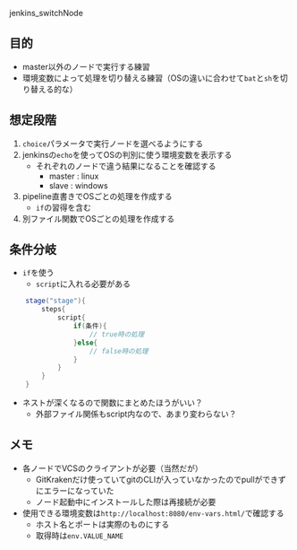 jenkins_switchNode

## 目的

- master以外のノードで実行する練習
- 環境変数によって処理を切り替える練習（OSの違いに合わせて`bat`と`sh`を切り替える的な）

## 想定段階

1. `choice`パラメータで実行ノードを選べるようにする
1. jenkinsの`echo`を使ってOSの判別に使う環境変数を表示する
	- それぞれのノードで違う結果になることを確認する
		- master : linux
		- slave : windows
1. pipeline直書きでOSごとの処理を作成する
	- `if`の習得を含む
1. 別ファイル関数でOSごとの処理を作成する

## 条件分岐

- `if`を使う
	- `script`に入れる必要がある
```groovy
	stage("stage"){
		steps{
			script{
				if(条件){
					// true時の処理
				}else{
					// false時の処理
				}
			}
		}
	}
```
- ネストが深くなるので関数にまとめたほうがいい？
	- 外部ファイル関係もscript内なので、あまり変わらない？

## メモ

- 各ノードでVCSのクライアントが必要（当然だが）
	- GitKrakenだけ使っていてgitのCLIが入っていなかったのでpullができずにエラーになっていた
	- ノード起動中にインストールした際は再接続が必要
- 使用できる環境変数は`http://localhost:8080/env-vars.html/`で確認する
	- ホスト名とポートは実際のものにする
	- 取得時は`env.VALUE_NAME`